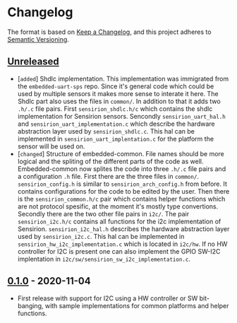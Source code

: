 # Changelog

The format is based on [Keep a Changelog](https://keepachangelog.com/en/1.0.0/),
and this project adheres to [Semantic Versioning](https://semver.org/spec/v2.0.0.html).

## [Unreleased]

 * [`added`] Shdlc implementation. This implementation was immigrated from the
             `embedded-uart-sps` repo. Since it's general code which could be used
             by multiple sensors it makes more sense to interate it here. The
             Shdlc part also uses the files in `common/`. In addition to that
             it adds two `.h/.c` file pairs. First `sensirion_shdlc.h/c` which
             contains the shdlc implementation for Sensirion sensors. Sencondly
             `sensirion_uart_hal.h` and `sensirion_uart_implementation.c` which
             describe the hardware abstraction layer used by `sensirion_shdlc.c`.
             This hal can be implemented in `sensirion_uart_implentation.c` for
             the platform the sensor will be used on.
 * [`changed`] Structure of embedded-common. File names should be more logical
               and the spliting of the different parts of the code as well.
               Embedded-common now splites the code into three `.h/.c` file pairs
               and a configuration `.h` file.
               First there are the three files in `common/`. `sensirion_config.h`
               is similar to `sensirion_arch_config.h` from before. It contains
               configurations for the code to be edited by the user.
               Then there is the `sensirion_common.h/c` pair which contains helper
               functions which are not protocol spesific, at the moment it's mostly
               type convertions.
               Secondly there are the two other file pairs in `i2c/`. The pair
               `sensirion_i2c.h/c` contains all functions for the i2c
               implementation of Sensirion. `sensirion_i2c_hal.h` describes the
               hardware abstraction layer used by `sensirion_i2c.c`. This hal can
               be implemented in `sensirion_hw_i2c_implementation.c` which is
               located in `i2c/hw`. If no HW controller for I2C is present one can
               also implement the GPIO SW-I2C implentation in
               `i2c/sw/sensirion_sw_i2c_implementation.c`.


## [0.1.0] - 2020-11-04

 * First release with support for I2C using a HW controller or SW bit-banging, 
   with sample implementations for common platforms and helper functions.

[Unreleased]: https://github.com/Sensirion/embedded-common/compare/0.1.0...master
[0.1.0]: https://github.com/Sensirion/embedded-common/releases/tag/0.1.0

